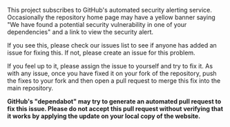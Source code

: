 This project subscribes to GitHub's automated security alerting service. Occasionally the repository home page may have a yellow banner saying "We have found a potential security vulnerability in one of your dependencies" and a link to view the security alert. 

If you see this, please check our issues list to see if anyone has added an issue for fixing this. If not, please create an issue for this problem. 

If you feel up to it, please assign the issue to yourself and try to fix it. As with any issue, once you have fixed it on your fork of the repository, push the fixes to your fork and then open a pull request to merge this fix into the main repository.

__GitHub's "dependabot" may try to generate an automated pull request to fix this issue. Please do not accept this pull request without verifying that it works by applying the update on your local copy of the website.__

